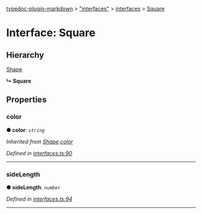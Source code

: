 [typedoc-plugin-markdown](../README.md) > ["interfaces"](../modules/_interfaces_.md) > [interfaces](../modules/_interfaces_.interfaces.md) > [Square](../interfaces/_interfaces_.interfaces.square.md)



# Interface: Square

## Hierarchy


 [Shape](_interfaces_.interfaces.shape.md)

**↳ Square**








## Properties
<a id="color"></a>

###  color

**●  color**:  *`string`* 

*Inherited from [Shape](_interfaces_.interfaces.shape.md).[color](_interfaces_.interfaces.shape.md#color)*

*Defined in [interfaces.ts:90](https://github.com/tgreyjs/typedoc-plugin-markdown/blob/bb94e89/tests/src/interfaces.ts#L90)*





___

<a id="sidelength"></a>

###  sideLength

**●  sideLength**:  *`number`* 

*Defined in [interfaces.ts:94](https://github.com/tgreyjs/typedoc-plugin-markdown/blob/bb94e89/tests/src/interfaces.ts#L94)*





___


